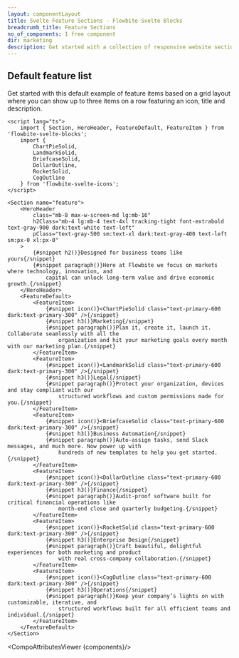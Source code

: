```yaml
---
layout: componentLayout
title: Svelte Feature Sections - Flowbite Svelte Blocks
breadcrumb_title: Feature Sections
no_of_components: 1 free component
dir: marketing
description: Get started with a collection of responsive website sections built with Tailwind CSS to showcase a list of features that your product or company offers.
---
```


<script>
  import { TableProp, TableDefaultRow, CompoAttributesViewer } from '../utils'
  import componentData1 from '../component-data/HeroHeader.json'
  import componentData2 from '../component-data/FeatureDefault.json'
  import componentData3 from '../component-data/FeatureItem.json'
  import componentData4 from '../component-data/Section.json'
  const components = 'HeroHeader, FeatureDefault, FeatureItem, Section'
</script>

## Default feature list

Get started with this default example of feature items based on a grid layout where you can show up to three items on a row featuring an icon, title and description.

```svelte example
<script lang="ts">
	import { Section, HeroHeader, FeatureDefault, FeatureItem } from 'flowbite-svelte-blocks';
	import {
		ChartPieSolid,
		LandmarkSolid,
		BriefcaseSolid,
		DollarOutline,
		RocketSolid,
		CogOutline
	} from 'flowbite-svelte-icons';
</script>

<Section name="feature">
	<HeroHeader
		class="mb-8 max-w-screen-md lg:mb-16"
		h2Class="mb-4 lg:mb-4 text-4xl tracking-tight font-extrabold text-gray-900 dark:text-white text-left"
		pClass="text-gray-500 sm:text-xl dark:text-gray-400 text-left sm:px-0 xl:px-0"
	>
		{#snippet h2()}Designed for business teams like yours{/snippet}
		{#snippet paragraph()}Here at Flowbite we focus on markets where technology, innovation, and
			capital can unlock long-term value and drive economic growth.{/snippet}
	</HeroHeader>
	<FeatureDefault>
		<FeatureItem>
			{#snippet icon()}<ChartPieSolid class="text-primary-600 dark:text-primary-300" />{/snippet}
			{#snippet h3()}Marketing{/snippet}
			{#snippet paragraph()}Plan it, create it, launch it. Collaborate seamlessly with all the
				organization and hit your marketing goals every month with our marketing plan.{/snippet}
		</FeatureItem>
		<FeatureItem>
			{#snippet icon()}<LandmarkSolid class="text-primary-600 dark:text-primary-300" />{/snippet}
			{#snippet h3()}Legal{/snippet}
			{#snippet paragraph()}Protect your organization, devices and stay compliant with our
				structured workflows and custom permissions made for you.{/snippet}
		</FeatureItem>
		<FeatureItem>
			{#snippet icon()}<BriefcaseSolid class="text-primary-600 dark:text-primary-300" />{/snippet}
			{#snippet h3()}Business Automation{/snippet}
			{#snippet paragraph()}Auto-assign tasks, send Slack messages, and much more. Now power up with
				hundreds of new templates to help you get started.{/snippet}
		</FeatureItem>
		<FeatureItem>
			{#snippet icon()}<DollarOutline class="text-primary-600 dark:text-primary-300" />{/snippet}
			{#snippet h3()}Finance{/snippet}
			{#snippet paragraph()}Audit-proof software built for critical financial operations like
				month-end close and quarterly budgeting.{/snippet}
		</FeatureItem>
		<FeatureItem>
			{#snippet icon()}<RocketSolid class="text-primary-600 dark:text-primary-300" />{/snippet}
			{#snippet h3()}Enterprise Design{/snippet}
			{#snippet paragraph()}Craft beautiful, delightful experiences for both marketing and product
				with real cross-company collaboration.{/snippet}
		</FeatureItem>
		<FeatureItem>
			{#snippet icon()}<CogOutline class="text-primary-600 dark:text-primary-300" />{/snippet}
			{#snippet h3()}Operations{/snippet}
			{#snippet paragraph()}Keep your company’s lights on with customizable, iterative, and
				structured workflows built for all efficient teams and individual.{/snippet}
		</FeatureItem>
	</FeatureDefault>
</Section>
```

<CompoAttributesViewer {components}/>
